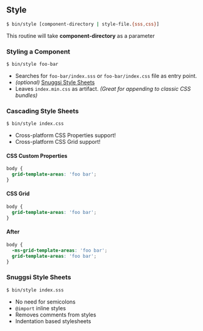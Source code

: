 ## Style
```bash
$ bin/style [component-directory | style-file.{sss,css}]
```

This routine will take **component-directory** as a parameter

### Styling a Component
```bash
$ bin/style foo-bar
```

  - Searches for `foo-bar/index.sss` or `foo-bar/index.css` file as entry point.
  - _(optional)_  [Snuggsi Style Sheets](#snuggsi-style-sheets)
  - Leaves `index.min.css` as artifact. _(Great for appending to classic CSS bundles)_


### Cascading Style Sheets
```bash
$ bin/style index.css
```

  - Cross-platform CSS Properties support!
  - Cross-platform CSS Grid support!


#### CSS Custom Properties
```CSS
body {
  grid-template-areas: 'foo bar';
}
```


#### CSS Grid
```CSS
body {
  grid-template-areas: 'foo bar';
}
```


#### After
```CSS
body {
  -ms-grid-template-areas: 'foo bar';
  grid-template-areas: 'foo bar';
}
```


### Snuggsi Style Sheets
```bash
$ bin/style index.sss
```

  - No need for semicolons
  - `@import` inline styles
  - Removes comments from styles
  - Indentation based stylesheets

